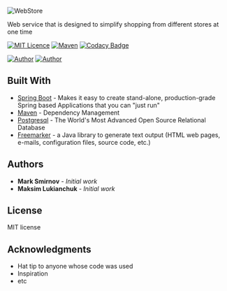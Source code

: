 ![WebStore](http://www.imageup.ru/img158/3216191/web-store4x.png)

Web service that is designed to simplify shopping from different stores at one time

[![MIT Licence](https://img.shields.io/badge/license-MIT-blue.svg)](https://github.com/MaximLukianchuk/WebStore/blob/master/LICENSE)
[![Maven](https://img.shields.io/badge/maven-v4.0.0-blue.svg)](https://maven.apache.org/)
[![Codacy Badge](https://api.codacy.com/project/badge/Grade/f7475736b9d74699b7e1239a4bf13791)](https://www.codacy.com/app/MaximLukianchuk/WebStore?utm_source=github.com&amp;utm_medium=referral&amp;utm_content=MaximLukianchuk/WebStore&amp;utm_campaign=Badge_Grade)

[![Author](https://img.shields.io/badge/author-MarkSmirnov13-lightgrey.svg)](https://github.com/MarkSmirnov13)
[![Author](https://img.shields.io/badge/author-MaximLukianchuk-lightgrey.svg)](https://github.com/MaximLukianchuk)

## Built With
* [Spring Boot](https://spring.io/projects/spring-boot) - Makes it easy to create stand-alone, production-grade Spring based Applications that you can "just run"
* [Maven](https://maven.apache.org/) - Dependency Management
* [Postgresql](https://www.postgresql.org/) - The World's Most Advanced Open Source Relational Database
* [Freemarker](https://freemarker.apache.org/) - a Java library to generate text output (HTML web pages, e-mails, configuration files, source code, etc.)

## Authors
* **Mark Smirnov** - *Initial work*
* **Maksim Lukianchuk** - *Initial work*

## License
MIT license

## Acknowledgments
* Hat tip to anyone whose code was used
* Inspiration
* etc
